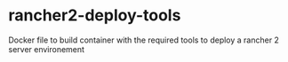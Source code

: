 # rancher2-deploy-tools

Docker file to build container with the required tools to deploy a rancher 2 server environement
